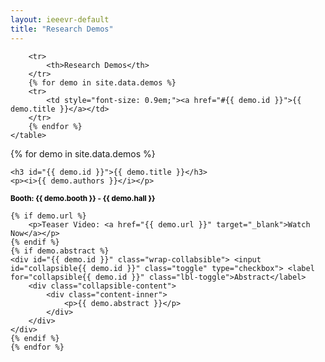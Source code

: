 ```yaml
---
layout: ieeevr-default
title: "Research Demos"
---
```


<style>
    .styled-table {
        border-collapse: collapse;
        margin: 25px 0;
        font-size: 0.9em;
        font-family: sans-serif;
        /*min-width: 400px;*/
        box-shadow: 0 0 20px rgba(0, 0, 0, 0.15);
        display: table;
    }

    .styled-table thead tr {
        background-color: #fec10d;
        color: #ffffff;
        text-align: left;
    }

    .styled-table th,
    .styled-table td {
        padding: 12px 15px;
    }

    .styled-table tbody tr {
        border-bottom: 1px solid #dddddd;
    }

    .styled-table tbody tr:nth-of-type(even) {
        background-color: #fffbed;
    }

    .styled-table tbody tr:last-of-type {
        border-bottom: 2px solid #fec10d;
    }

    .styled-table tbody tr.active-row {
        font-weight: bold;
        color: #fec10d;
    }

    /* Collapsible */
    input[type='checkbox'] {
        display: none;
    }

    .wrap-collabsible {
        margin: 1rem 0;
    }

    .lbl-toggle {
        display: block;
        font-weight: bold;
        /* font-family: monospace; */
        font-size: 0.8rem;
        text-align: left;
        padding: 0rem;
        color: #fec10d;
        background: #ffffff;
        cursor: pointer;
        border-radius: 7px;
        transition: all 0.25s ease-out;
    }

    .lbl-toggle:hover {
        /*color: #FFF;*/
    }

    .lbl-toggle::before {
        content: ' ';
        display: inline-block;
        border-top: 5px solid transparent;
        border-bottom: 5px solid transparent;
        border-left: 5px solid currentColor;
        vertical-align: middle;
        margin-right: .7rem;
        transform: translateY(-2px);
        transition: transform .2s ease-out;
    }

    .toggle:checked+.lbl-toggle::before {
        transform: rotate(90deg) translateX(-3px);
    }

    .collapsible-content {
        max-height: 0px;
        overflow: hidden;
        transition: max-height .25s ease-in-out;
    }

    .toggle:checked+.lbl-toggle+.collapsible-content {
        max-height: 1500px;
    }

    .toggle:checked+.lbl-toggle {
        border-bottom-right-radius: 0;
        border-bottom-left-radius: 0;
    }

    .collapsible-content .content-inner {
        background: white;
        /* rgba(0, 105, 255, .2);*/
        border-bottom: 1px solid white;
        border-bottom-left-radius: 7px;
        border-bottom-right-radius: 7px;
        padding: .5rem 1rem;
    }

    .collapsible-content p {
        margin-bottom: 0;
    }
    
    /* video container */
    .video-container {
        overflow: hidden;
        position: relative;
        width: 100%;
    }

    .video-container::after {
        padding-top: 56.25%;
        /* 75% if 4:3*/
        display: block;
        content: '';
    }

    .video-container iframe {
        position: absolute;
        top: 0;
        left: 0;
        width: 100%;
        height: 100%;
    }
</style>


<div>
    <table class="styled-table">

        <tr>
            <th>Research Demos</th>
        </tr>
        {% for demo in site.data.demos %}
        <tr>
            <td style="font-size: 0.9em;"><a href="#{{ demo.id }}">{{ demo.title }}</a></td>
        </tr>
        {% endfor %}
    </table>
</div>

<div>
<!-- TAKE ME TO THE EVENT START -->
    <!--{% for event in site.data.events %}
    {% if event.id == 'demos-all' %}
    {% if event.location %}
    <div class="notice--info" style="background-color: $theme-yellow ! important; color: $theme-text ! important;">
        <strong style="padding-bottom: 5px;">Take me to the event:</strong>
        <p>
            <strong style="color: black;">Virbela Location:</strong> {{ event.location }} (<a href="/2021/attend/virbela-instructions/#map">MAP</a>)

            {% if event.stream-url %}
            <br />
            {% if event.aindanaoaconteceu %}
            <strong style="color: black;">Watch video stream live:</strong> <a href="{{ event.stream-url }}" target="_blank">HERE</a>
            {% else %}
            <strong style="color: black;">Watch the recorded video stream:</strong> <a href="{{ event.stream-url }}" target="_blank">HERE</a>
            {% endif %}
            {% endif %}
            {% if event.discordurl %}
            <br />
            <strong style="color: black;">Discord Channel:</strong> <a href="https://{{ event.discordurl }}" target="_blank">Open in Browser</a>, <a href="discord://{{ event.discordurl }}">Open in App</a> (Participants only)
            {% endif %}
            {% endif %}
        </p>
    </div> 
    {% endif %}
    {% endfor %}-->
    <!-- TAKE ME TO THE EVENT END-->
</div>

<!--
<div class="notice--info" style="background-color: $theme-yellow ! important; color: $theme-text ! important;">
    <strong>Best of IEEE VR 2021</strong>
    <p>
        Please use this form to vote for the best poster, best demo, and best 3DUI contest submission.
    </p>
    <center>
        <p style="font-size: 20px;">
            <a href="https://cutt.ly/Mx0n5Zu" class="btn btn--primary" style="color: white;" target="_blank">Vote!</a>
        </p>
    </center>
</div>-->

<div>
    {% for demo in site.data.demos %}
    
    <h3 id="{{ demo.id }}">{{ demo.title }}</h3>
    <p><i>{{ demo.authors }}</i></p>
    
<p> <small><strong style="color: black;"> Booth: {{ demo.booth }} - {{ demo.hall }} </strong></small> <br> </p>    
    
    {% if demo.url %}
        <p>Teaser Video: <a href="{{ demo.url }}" target="_blank">Watch Now</a></p>
    {% endif %}
    {% if demo.abstract %}
    <div id="{{ demo.id }}" class="wrap-collabsible"> <input id="collapsible{{ demo.id }}" class="toggle" type="checkbox"> <label for="collapsible{{ demo.id }}" class="lbl-toggle">Abstract</label>
        <div class="collapsible-content">
            <div class="content-inner">
                <p>{{ demo.abstract }}</p>
            </div>
        </div>
    </div>
    {% endif %}
    {% endfor %}
</div>



